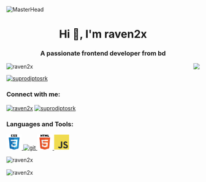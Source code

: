 ![MasterHead](http://tmokk5.co.za/images/Web%20Development.gif)
<h1 align="center">Hi 👋, I'm raven2x</h1>
<h3 align="center">A passionate frontend developer from bd</h3>

<img align="right" src="https://media.tenor.com/-UygBh3nnfEAAAAC/coding.gif">

<p align="left"> <img src="https://komarev.com/ghpvc/?username=raven2x&label=Profile%20views&color=0e75b6&style=flat" alt="raven2x" /> </p>

<p align="left"> <a href="https://twitter.com/suprodiptosrk" target="blank"><img src="https://img.shields.io/twitter/follow/suprodiptosrk?logo=twitter&style=for-the-badge" alt="suprodiptosrk" /></a> </p>

<h3 align="left">Connect with me:</h3>
<p align="left">
<a href="https://dev.to/raven2x" target="blank"><img align="center" src="https://raw.githubusercontent.com/rahuldkjain/github-profile-readme-generator/master/src/images/icons/Social/devto.svg" alt="raven2x" height="30" width="40" /></a>
<a href="https://twitter.com/suprodiptosrk" target="blank"><img align="center" src="https://raw.githubusercontent.com/rahuldkjain/github-profile-readme-generator/master/src/images/icons/Social/twitter.svg" alt="suprodiptosrk" height="30" width="40" /></a>
</p>

<h3 align="left">Languages and Tools:</h3>
<p align="left"> <a href="https://www.w3schools.com/css/" target="_blank" rel="noreferrer"> <img src="https://raw.githubusercontent.com/devicons/devicon/master/icons/css3/css3-original-wordmark.svg" alt="css3" width="40" height="40"/> </a> <a href="https://git-scm.com/" target="_blank" rel="noreferrer"> <img src="https://www.vectorlogo.zone/logos/git-scm/git-scm-icon.svg" alt="git" width="40" height="40"/> </a> <a href="https://www.w3.org/html/" target="_blank" rel="noreferrer"> <img src="https://raw.githubusercontent.com/devicons/devicon/master/icons/html5/html5-original-wordmark.svg" alt="html5" width="40" height="40"/> </a> <a href="https://developer.mozilla.org/en-US/docs/Web/JavaScript" target="_blank" rel="noreferrer"> <img src="https://raw.githubusercontent.com/devicons/devicon/master/icons/javascript/javascript-original.svg" alt="javascript" width="40" height="40"/> </a> </p>

<p><img align="center" src="https://github-readme-stats.vercel.app/api/top-langs?username=raven2x&show_icons=true&locale=en&layout=compact" alt="raven2x" /></p>

<p><img align="center" src="https://github-readme-streak-stats.herokuapp.com/?user=raven2x&" alt="raven2x" /></p>
